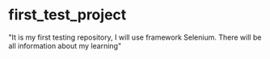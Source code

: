 # first_test_project
 "It is my first testing repository, I will use framework Selenium. There will be all information about my learning"
